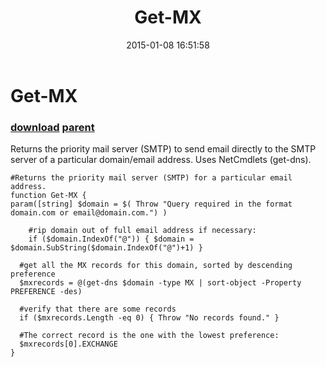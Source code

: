 ﻿---
pid:            5674
parent:         5672
children:       
poster:         irvingriveramx
title:          Get-MX
date:           2015-01-08 16:51:58
description:    Returns the priority mail server (SMTP) to send email directly to the SMTP server of a particular domain/email address.  Uses NetCmdlets (get-dns).
format:         posh
---

# Get-MX

### [download](5674.ps1) [parent](5672.md) 

Returns the priority mail server (SMTP) to send email directly to the SMTP server of a particular domain/email address.  Uses NetCmdlets (get-dns).

```posh
#Returns the priority mail server (SMTP) for a particular email address.
function Get-MX {
param([string] $domain = $( Throw "Query required in the format domain.com or email@domain.com.") )
	
	#rip domain out of full email address if necessary:
	if ($domain.IndexOf("@")) { $domain = $domain.SubString($domain.IndexOf("@")+1) } 
	  	
  #get all the MX records for this domain, sorted by descending preference 
  $mxrecords = @(get-dns $domain -type MX | sort-object -Property PREFERENCE -des)
  
  #verify that there are some records
  if ($mxrecords.Length -eq 0) { Throw "No records found." }
  	
  #The correct record is the one with the lowest preference:
  $mxrecords[0].EXCHANGE
}
```
